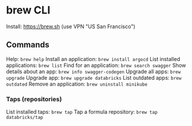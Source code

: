# brew CLI

Install: https://brew.sh (use VPN "US San Francisco")

## Commands
Help: `brew help`
Install an application: `brew install argocd`
List installed applications: `brew list`
Find for an application: `brew search swagger`
Show details about an app: `brew info swagger-codegen`
Upgrade all apps: `brew upgrade`
Upgrade app: `brew upgrade databricks`
List outdated apps: `brew outdated`
Remove an application: `brew uninstall minikube`

### Taps (repositories)
List installed taps: `brew tap`
Tap a formula repository: `brew tap databricks/tap`
